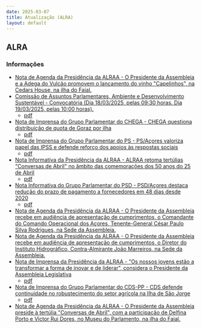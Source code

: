 ```yaml
---
date: 2025-03-07
title: Atualização (ALRA)
layout: default
---
```

## ALRA

### Informações

* [Nota de Agenda da Presidência da ALRAA - O Presidente da Assembleia e a Adega do Vulcão promovem o lançamento do vinho "Capelinhos", na Cedars House, na ilha do Faial.](http://base.alra.pt:82/4DACTION/w_pesquisa_registo/8/21280)
* [Comissão de Assuntos Parlamentares, Ambiente e Desenvolvimento Sustentável - Convocatória (Dia 18/03/2025, pelas 09:30 horas. Dia 19/03/2025, pelas 10:00 horas).](http://base.alra.pt:82/4DACTION/w_pesquisa_registo/8/21281)
  * [pdf](http://base.alra.pt:82/Doc_Noticias/NI21281.pdf)
* [Nota de Imprensa do Grupo Parlamentar do CHEGA - CHEGA questiona distribuição de quota de Goraz por ilha](http://base.alra.pt:82/4DACTION/w_pesquisa_registo/8/21270)
  * [pdf](http://base.alra.pt:82/Doc_Noticias/NI21270.pdf)
* [Nota de Imprensa do Grupo Parlamentar do PS - PS/Açores valoriza papel das IPSS e defende reforço dos apoios às respostas sociais](http://base.alra.pt:82/4DACTION/w_pesquisa_registo/8/21271)
  * [pdf](http://base.alra.pt:82/Doc_Noticias/NI21271.pdf)
* [Nota Informativa da Presidência da ALRAA - ALRAA retoma tertúlias "Conversas de Abril" no âmbito das comemorações dos 50 anos do 25 de Abril](http://base.alra.pt:82/4DACTION/w_pesquisa_registo/8/21272)
  * [pdf](http://base.alra.pt:82/Doc_Noticias/NI21272.pdf)
* [Nota Informativa do Grupo Parlamentar do PSD - PSD/Açores destaca redução do prazo de pagamento a fornecedores em 48 dias desde 2020](http://base.alra.pt:82/4DACTION/w_pesquisa_registo/8/21273)
  * [pdf](http://base.alra.pt:82/Doc_Noticias/NI21273.pdf)
* [Nota de Agenda da Presidência da ALRAA - O Presidente da Assembleia recebe em audiência de apresentação de cumprimentos, o Comandante do Comando Operacional dos Açores, Tenente-General César Paulo Silva Rodrigues, na Sede da Assembleia.](http://base.alra.pt:82/4DACTION/w_pesquisa_registo/8/21274)
* [Nota de Agenda da Presidência da ALRAA - O Presidente da Assembleia recebe em audiência de apresentação de cumprimentos, o Diretor do Instituto Hidrográfico, Contra-Almirante João Marreiros, na Sede da Assembleia.](http://base.alra.pt:82/4DACTION/w_pesquisa_registo/8/21275)
* [Nota de Imprensa da Presidência da ALRAA - "Os nossos jovens estão a transformar a forma de inovar e de liderar", considera o Presidente da Assembleia Legislativa](http://base.alra.pt:82/4DACTION/w_pesquisa_registo/8/21277)
  * [pdf](http://base.alra.pt:82/Doc_Noticias/NI21277.pdf)
* [Nota de Imprensa do Grupo Parlamentar do CDS-PP - CDS defende continuidade no robustecimento do setor agrícola na Ilha de São Jorge](http://base.alra.pt:82/4DACTION/w_pesquisa_registo/8/21278)
  * [pdf](http://base.alra.pt:82/Doc_Noticias/NI21278.pdf)
* [Nota de Agenda da Presidência da ALRAA - O Presidente da Assembleia preside à tertúlia "Conversas de Abril", com a participação de Delfina Porto e Victor Rui Dores, no Museu do Parlamento, na ilha do Faial.](http://base.alra.pt:82/4DACTION/w_pesquisa_registo/8/21279)
